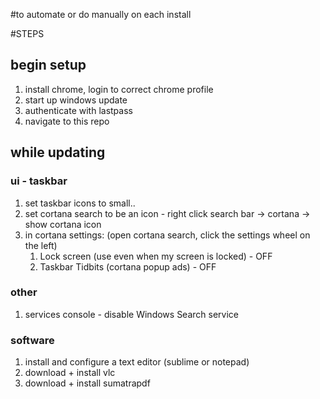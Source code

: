 #to automate or do manually on each install

#STEPS

## begin setup

1. install chrome, login to correct chrome profile
1. start up windows update
1. authenticate with lastpass
1. navigate to this repo

## while updating

### ui - taskbar

1. set taskbar icons to small..
1. set cortana search to be an icon - right click search bar -> cortana -> show cortana icon
1. in cortana settings: (open cortana search, click the settings wheel on the left)
    1. Lock screen (use even when my screen is locked) - OFF
    1. Taskbar Tidbits (cortana popup ads) - OFF

### other

1. services console - disable Windows Search service

### software

1. install and configure a text editor (sublime or notepad)
1. download + install vlc
1. download + install sumatrapdf

